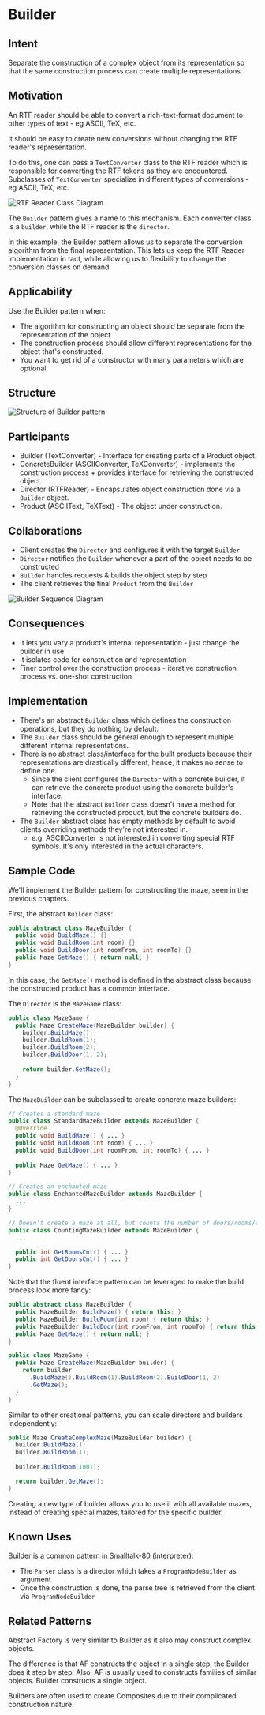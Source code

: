 # Builder

## Intent
Separate the construction of a complex object from its representation so that the same construction process can create multiple representations.

## Motivation
An RTF reader should be able to convert a rich-text-format document to other types of text - eg ASCII, TeX, etc.

It should be easy to create new conversions without changing the RTF reader's representation.

To do this, one can pass a `TextConverter` class to the RTF reader which is responsible for converting the RTF tokens as they are encountered.
Subclasses of `TextConverter` specialize in different types of conversions - eg ASCII, TeX, etc.

![RTF Reader Class Diagram](images/rtf-reader-class-diagram.png)

The `Builder` pattern gives a name to this mechanism.
Each converter class is a `builder`, while the RTF reader is the `director`.

In this example, the Builder pattern allows us to separate the conversion algorithm from the final representation.
This lets us keep the RTF Reader implementation in tact, while allowing us to flexibility to change the conversion classes on demand.

## Applicability
Use the Builder pattern when:
 * The algorithm for constructing an object should be separate from the representation of the object
 * The construction process should allow different representations for the object that's constructed.
 * You want to get rid of a constructor with many parameters which are optional

## Structure
![Structure of Builder pattern](images/builder-pattern-structure.png)

## Participants
 * Builder (TextConverter) - Interface for creating parts of a Product object.
 * ConcreteBuilder (ASCIIConverter, TeXConverter) - implements the construction process + provides interface for retrieving the constructed object.
 * Director (RTFReader) - Encapsulates object construction done via a `Builder` object.
 * Product (ASCIIText, TeXText) - The object under construction. 

## Collaborations
 * Client creates the `Director` and configures it with the target `Builder`
 * `Director` notifies the `Builder` whenever a part of the object needs to be constructed
 * `Builder` handles requests & builds the object step by step
 * The client retrieves the final `Product` from the `Builder`

![Builder Sequence Diagram](images/builder-sequence-diagram.png)

## Consequences
 * It lets you vary a product's internal representation - just change the builder in use
 * It isolates code for construction and representation
 * Finer control over the construction process - iterative construction process vs. one-shot construction

## Implementation
 * There's an abstract `Builder` class which defines the construction operations, but they do nothing by default.
 * The `Builder` class should be general enough to represent multiple different internal representations.
 * There is no abstract class/interface for the built products because their representations are drastically different, hence, it makes no sense to define one.
    * Since the client configures the `Director` with a concrete builder, it can retrieve the concrete product using the concrete builder's interface.
    * Note that the abstract `Builder` class doesn't have a method for retrieving the constructed product, but the concrete builders do.
 * The `Builder` abstract class has empty methods by default to avoid clients overriding methods they're not interested in.
    * e.g. ASCIIConverter is not interested in converting special RTF symbols. It's only interested in the actual characters.

## Sample Code
We'll implement the Builder pattern for constructing the maze, seen in the previous chapters.

First, the abstract `Builder` class:
```java
public abstract class MazeBuilder {
  public void BuildMaze() {}
  public void BuildRoom(int room) {}
  public void BuildDoor(int roomFrom, int roomTo) {}
  public Maze GetMaze() { return null; }
}
```

In this case, the `GetMaze()` method is defined in the abstract class because the constructed product has a common interface.

The `Director` is the `MazeGame` class:
```java
public class MazeGame {
  public Maze CreateMaze(MazeBuilder builder) {
    builder.BuildMaze();
    builder.BuildRoom(1);
    builder.BuildRoom(2);
    builder.BuildDoor(1, 2);
      
    return builder.GetMaze();
  }
}
```

The `MazeBuilder` can be subclassed to create concrete maze builders:
```java
// Creates a standard maze
public class StandardMazeBuilder extends MazeBuilder {
  @Override
  public void BuildMaze() { ... }
  public void BuildRoom(int room) { ... }
  public void BuildDoor(int roomFrom, int roomTo) { ... }
    
  public Maze GetMaze() { ... }
}

// Creates an enchanted maze
public class EnchantedMazeBuilder extends MazeBuilder {
  ...
}

// Doesn't create a maze at all, but counts the number of doors/rooms/etc
public class CountingMazeBuilder extends MazeBuilder {
  ...

  public int GetRoomsCnt() { ... }
  public int GetDoorsCnt() { ... }
}
```

Note that the fluent interface pattern can be leveraged to make the build process look more fancy:
```java
public abstract class MazeBuilder {
  public MazeBuilder BuildMaze() { return this; }
  public MazeBuilder BuildRoom(int room) { return this; }
  public MazeBuilder BuildDoor(int roomFrom, int roomTo) { return this; }
  public Maze GetMaze() { return null; }
}

public class MazeGame {
  public Maze CreateMaze(MazeBuilder builder) {
    return builder
      .BuildMaze().BuildRoom(1).BuildRoom(2).BuildDoor(1, 2)
      .GetMaze();
  }
}
```

Similar to other creational patterns, you can scale directors and builders independently:
```java
public Maze CreateComplexMaze(MazeBuilder builder) {
  builder.BuildMaze();
  builder.BuildRoom(1);
  ...
  builder.BuildRoom(1001);

  return builder.GetMaze();
}
```

Creating a new type of builder allows you to use it with all available mazes, instead of creating special mazes, tailored for the specific builder.

## Known Uses
Builder is a common pattern in Smalltalk-80 (interpreter):
 * The `Parser` class is a director which takes a `ProgramNodeBuilder` as argument
 * Once the construction is done, the parse tree is retrieved from the client via `ProgramNodeBuilder`

## Related Patterns
Abstract Factory is very similar to Builder as it also may construct complex objects.

The difference is that AF constructs the object in a single step, the Builder does it step by step.
Also, AF is usually used to constructs families of similar objects. Builder constructs a single object.

Builders are often used to create Composites due to their complicated construction nature.
